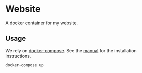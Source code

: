 Website
=======

A docker container for my website.

Usage
-----

We rely on [docker-compose][]. See the
[manual][docker-compose-installation] for the installation
instructions.

```sh
docker-compose up
```

[docker-compose]: https://docs.docker.com/compose/
[docker-compose-installation]: https://docs.docker.com/compose/install/
